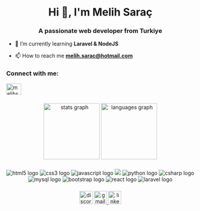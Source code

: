 <h1 align="center">Hi 👋, I'm Melih Saraç</h1>
<h3 align="center">A passionate web developer from Turkiye</h3>

- 🌱 I’m currently learning **Laravel & NodeJS**

- 📫 How to reach me **melih.sarac@hotmail.com**

<h3 align="left">Connect with me:</h3>
<p align="left">
<a href="https://linkedin.com/in/melihsarac" target="blank"><img align="center" src="https://raw.githubusercontent.com/rahuldkjain/github-profile-readme-generator/master/src/images/icons/Social/linked-in-alt.svg" alt="melihsarac" height="30" width="40" /></a>
</p>

###

<div align="center">
  <img src="https://github-readme-stats.vercel.app/api?username=svobodennn&hide_title=false&hide_rank=false&show_icons=true&include_all_commits=true&count_private=true&disable_animations=false&theme=dracula&locale=en&hide_border=false" height="150" alt="stats graph"  />
  <img src="https://github-readme-stats.vercel.app/api/top-langs?username=svobodennn&locale=en&hide_title=false&layout=compact&card_width=320&langs_count=5&theme=dracula&hide_border=false" height="150" alt="languages graph"  />
</div>

###



###

<div align="center">
  <img src="https://img.shields.io/badge/HTML5-E34F26?style=for-the-badge&logo=html5&logoColor=white" alt="html5 logo"  />
  <img src="https://img.shields.io/badge/CSS3-1572B6?style=for-the-badge&logo=css3&logoColor=white"  alt="css3 logo"  />
  <img src="https://img.shields.io/badge/JavaScript-323330?style=for-the-badge&logo=javascript&logoColor=F7DF1E" alt="javascript logo"  />
  <img src="https://img.shields.io/badge/PHP-777BB4?style=for-the-badge&logo=php&logoColor=white" />
  <img src="https://img.shields.io/badge/Python-14354C?style=for-the-badge&logo=python&logoColor=white" alt="python logo"  />
  <img src="https://img.shields.io/badge/C%23-239120?style=for-the-badge&logo=c-sharp&logoColor=white" alt="csharp logo"  />
  <img src="https://img.shields.io/badge/MySQL-005C84?style=for-the-badge&logo=mysql&logoColor=white" alt="mysql logo"  />
  <img src="https://img.shields.io/badge/Bootstrap-563D7C?style=for-the-badge&logo=bootstrap&logoColor=white" alt="bootstrap logo"  />
  <img src="https://img.shields.io/badge/React-20232A?style=for-the-badge&logo=react&logoColor=61DAFB" alt="react logo"  />
  <img src="https://img.shields.io/badge/Laravel-FF2D20?style=for-the-badge&logo=laravel&logoColor=white" alt="laravel logo"  />
</div>

###

<div align="center">
    <img src="https://img.shields.io/static/v1?message=svobodennn&logo=discord&label=&color=7289DA&logoColor=white&labelColor=&style=for-the-badge" height="35" alt="discord logo"  />
  <a href="mailto:melih.sarac@hotmail.com">
    <img src="https://img.shields.io/static/v1?message=melih.sarac@hotmail.com&logo=gmail&label=&color=D14836&logoColor=white&labelColor=&style=for-the-badge" height="35" alt="gmail logo"  />
  </a>
  <a href="https://www.linkedin.com/in/melihsarac/" target="_blank">
    <img src="https://img.shields.io/static/v1?message=Melih%20Sara%C3%A7&logo=linkedin&label=&color=0077B5&logoColor=white&labelColor=&style=for-the-badge" height="35" alt="linkedin logo"  />
  </a>
  
</div>

###


